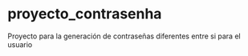 # proyecto_contrasenha
Proyecto para la generación de contraseñas diferentes entre si para el usuario
